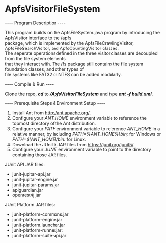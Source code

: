 # ApfsVisitorFileSystem
---- Program Description ----<br />

This program builds on the ApfsFileSystem.java program by introducing the ApfsVisitor interface to the /apfs<br />
package, which is implemented by the ApfsFileCrawlingVisitor, ApfsFileSearchVisitor, and ApfsCountingVisitor classes.<br />
The seperate operations defined in the three visitor classes are decoupled from the file system elements<br />
that they interact with. The /fs package still contains the file system foundation classes, and other types of <br />
file systems like FAT32 or NTFS can be added modularly.

---- Compile & Run ----<br />

Clone the repo, **_cd_** to **_/ApfsVisitorFileSystem_** and type **_ant -f build.xml_**.<br />

---- Prerequisite Steps & Environment Setup ----<br />

1. Install Ant from http://ant.apache.org/.
2. Configure your _ANT_HOME_ environment variable to reference the topmost directory of the Ant distribution.
3. Configure your _PATH_ environment variable to reference _ANT_HOME_ in a relative manner, by including _PATH=%ANT_HOME%\bin;_ for Windows or _PATH=$(ANT_HOME)/bin:_ for Linux.
4. Download the JUnit 5 JAR files from https://junit.org/junit5/.
5. Configure your _JUNIT_ environment variable to point to the directory containing those JAR files.

JUnit API JAR files:
* junit-jupitar-api.jar
* junit-jupitar-engine.jar
* junit-jupitar-params.jar
* apiguardian.jar
* opentest4j.jar

JUnit Platform JAR files:
* junit-platform-commons.jar
* junit-platform-engine.jar
* junit-platform.launcher.jar
* junit-platform-runner.jar:
* junit-platform-suite-api.jar
